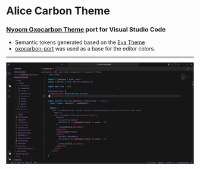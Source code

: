 # Alice Carbon Theme

### [Nyoom Oxocarbon Theme](https://github.com/nyoom-engineering/oxocarbon.nvim) port for Visual Studio Code

- Semantic tokens generated based on the [Eva Theme](https://github.com/fisheva/Eva-Theme/)
- [oxocarbon-port](https://marketplace.visualstudio.com/items?itemName=beamlnwza.oxocarbon-port) was used as a base for the editor colors.

---

![Screenshot of the theme being used in Visual Studio Code](./examples/alice-carbon-bold.png)
